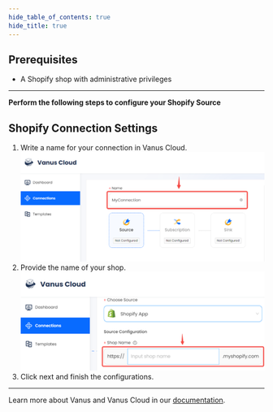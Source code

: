 ```yaml
--- 
hide_table_of_contents: true
hide_title: true
---
```


## Prerequisites

- A Shopify shop with administrative privileges

---

**Perform the following steps to configure your Shopify Source**

## Shopify Connection Settings

1. Write a name for your connection in Vanus Cloud.
   ![img.png](images/1.png)
2. Provide the name of your shop.
![](images/2.png)
3. Click next and finish the configurations.

---

Learn more about Vanus and Vanus Cloud in our [documentation](https://docs.vanus.ai).